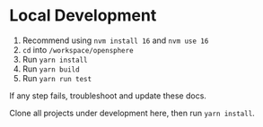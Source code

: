 # Local Development #

1. Recommend using `nvm install 16` and `nvm use 16`
1. `cd` into `/workspace/opensphere`
1. Run `yarn install`
1. Run `yarn build`
1. Run `yarn run test`

If any step fails, troubleshoot and update these docs.

Clone all projects under development here, then run `yarn install`.
